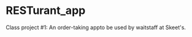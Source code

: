 RESTurant_app
=============

Class project #1: An order-taking appto be used by waitstaff at Skeet's.
